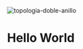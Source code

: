 ![topologia-doble-anillo](https://user-images.githubusercontent.com/118387887/202265553-c365e1df-3a02-47cf-9a42-fcab322ccbc2.jpg)
# Hello World
